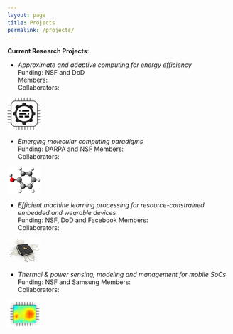 ```yaml
---
layout: page
title: Projects
permalink: /projects/
---
```


**Current Research Projects**: 

* _Approximate and adaptive computing for energy efficiency_\
Funding: NSF and DoD\
Members:\
Collaborators:

![](approx.png)


* _Emerging molecular computing paradigms_\
Funding: DARPA and NSF
Members:\
Collaborators:

![](chem.png)

* _Efficient machine learning processing for resource-constrained embedded and wearable devices_\
Funding: NSF, DoD and Facebook
Members:\
Collaborators:

![](AI.png)


* _Thermal & power sensing, modeling and management for mobile SoCs_\
Funding: NSF and Samsung
Members:\
Collaborators:

![](hotspot.png)
